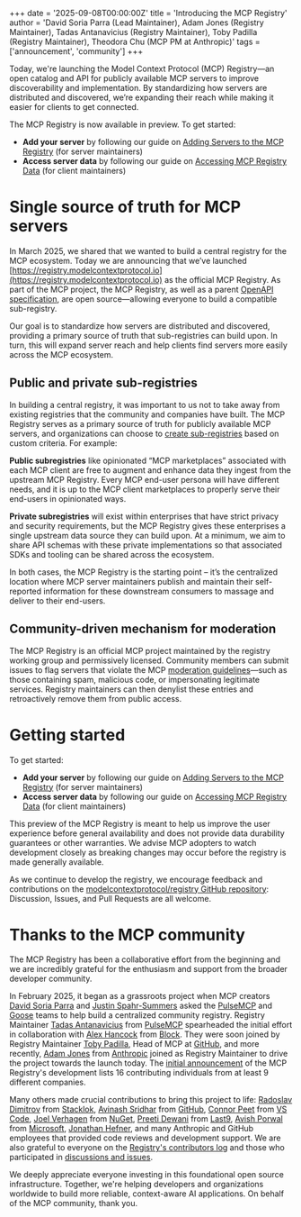 +++
date = '2025-09-08T00:00:00Z'
title = 'Introducing the MCP Registry'
author = 'David Soria Parra (Lead Maintainer), Adam Jones (Registry Maintainer), Tadas Antanavicius (Registry Maintainer), Toby Padilla (Registry Maintainer), Theodora Chu (MCP PM at Anthropic)'
tags = ['announcement', 'community']
+++

Today, we're launching the Model Context Protocol (MCP) Registry—an open catalog and API for publicly available MCP servers to improve discoverability and implementation. By standardizing how servers are distributed and discovered, we’re expanding their reach while making it easier for clients to get connected.

The MCP Registry is now available in preview. To get started:

- **Add your server** by following our guide on [Adding Servers to the MCP Registry](https://github.com/modelcontextprotocol/registry/blob/main/docs/guides/publishing/publish-server.md) (for server maintainers)
- **Access server data** by following our guide on [Accessing MCP Registry Data](https://github.com/modelcontextprotocol/registry/blob/main/docs/guides/consuming/use-rest-api.md) (for client maintainers)

# Single source of truth for MCP servers

In March 2025, we shared that we wanted to build a central registry for the MCP ecosystem. Today we are announcing that we’ve launched [https://registry.modelcontextprotocol.io](https://registry.modelcontextprotocol.io) as the official MCP Registry. As part of the MCP project, the MCP Registry, as well as a parent [OpenAPI specification](https://github.com/modelcontextprotocol/registry/blob/main/docs/reference/api/official-registry-api.md), are open source—allowing everyone to build a compatible sub-registry.

Our goal is to standardize how servers are distributed and discovered, providing a primary source of truth that sub-registries can build upon. In turn, this will expand server reach and help clients find servers more easily across the MCP ecosystem.

## Public and private sub-registries

In building a central registry, it was important to us not to take away from existing registries that the community and companies have built. The MCP Registry serves as a primary source of truth for publicly available MCP servers, and organizations can choose to [create sub-registries](https://github.com/modelcontextprotocol/registry/blob/main/docs/guides/consuming/use-rest-api.md#building-a-subregistry) based on custom criteria. For example:

**Public subregistries** like opinionated “MCP marketplaces” associated with each MCP client are free to augment and enhance data they ingest from the upstream MCP Registry. Every MCP end-user persona will have different needs, and it is up to the MCP client marketplaces to properly serve their end-users in opinionated ways.

**Private subregistries** will exist within enterprises that have strict privacy and security requirements, but the MCP Registry gives these enterprises a single upstream data source they can build upon. At a minimum, we aim to share API schemas with these private implementations so that associated SDKs and tooling can be shared across the ecosystem.

In both cases, the MCP Registry is the starting point – it’s the centralized location where MCP server maintainers publish and maintain their self-reported information for these downstream consumers to massage and deliver to their end-users.

## Community-driven mechanism for moderation

The MCP Registry is an official MCP project maintained by the registry working group and permissively licensed. Community members can submit issues to flag servers that violate the MCP [moderation guidelines](https://github.com/modelcontextprotocol/registry/blob/main/docs/guides/administration/moderation-guidelines.md)—such as those containing spam, malicious code, or impersonating legitimate services. Registry maintainers can then denylist these entries and retroactively remove them from public access.

# Getting started

To get started:

- **Add your server** by following our guide on [Adding Servers to the MCP Registry](https://github.com/modelcontextprotocol/registry/blob/main/docs/guides/publishing/publish-server.md) (for server maintainers)
- **Access server data** by following our guide on [Accessing MCP Registry Data](https://github.com/modelcontextprotocol/registry/blob/main/docs/guides/consuming/use-rest-api.md) (for client maintainers)

This preview of the MCP Registry is meant to help us improve the user experience before general availability and does not provide data durability guarantees or other warranties. We advise MCP adopters to watch development closely as breaking changes may occur before the registry is made generally available.

As we continue to develop the registry, we encourage feedback and contributions on the [modelcontextprotocol/registry GitHub repository](https://github.com/modelcontextprotocol/registry): Discussion, Issues, and Pull Requests are all welcome.

# Thanks to the MCP community

The MCP Registry has been a collaborative effort from the beginning and we are incredibly grateful for the enthusiasm and support from the broader developer community.

In February 2025, it began as a grassroots project when MCP creators [David Soria Parra](https://github.com/dsp-ant) and [Justin Spahr-Summers](https://github.com/jspahrsummers) asked the [PulseMCP](https://www.pulsemcp.com/) and [Goose](https://block.github.io/goose/) teams to help build a centralized community registry. Registry Maintainer [Tadas Antanavicius](https://github.com/tadasant) from [PulseMCP](https://www.pulsemcp.com/) spearheaded the initial effort in collaboration with [Alex Hancock](https://github.com/alexhancock) from [Block](https://block.xyz/). They were soon joined by Registry Maintainer [Toby Padilla](https://github.com/toby), Head of MCP at [GitHub](https://github.com/), and more recently, [Adam Jones](https://github.com/domdomegg) from [Anthropic](https://www.anthropic.com/) joined as Registry Maintainer to drive the project towards the launch today. The [initial announcement](https://github.com/modelcontextprotocol/registry/discussions/11) of the MCP Registry's development lists 16 contributing individuals from at least 9 different companies.

Many others made crucial contributions to bring this project to life: [Radoslav Dimitrov](https://github.com/rdimitrov) from [Stacklok](https://stacklok.com/), [Avinash Sridhar](https://github.com/sridharavinash) from [GitHub](https://github.com/), [Connor Peet](https://github.com/connor4312) from [VS Code](https://code.visualstudio.com/), [Joel Verhagen](https://github.com/joelverhagen) from [NuGet](https://www.nuget.org/), [Preeti Dewani](https://github.com/pree-dew) from [Last9](https://last9.io/), [Avish Porwal](https://github.com/Avish34) from [Microsoft](https://www.microsoft.com/), [Jonathan Hefner](https://github.com/jonathanhefner), and many Anthropic and GitHub employees that provided code reviews and development support. We are also grateful to everyone on the [Registry's contributors log](https://github.com/modelcontextprotocol/registry/graphs/contributors) and those who participated in [discussions and issues](https://github.com/modelcontextprotocol/registry).

We deeply appreciate everyone investing in this foundational open source infrastructure. Together, we're helping developers and organizations worldwide to build more reliable, context-aware AI applications. On behalf of the MCP community, thank you.